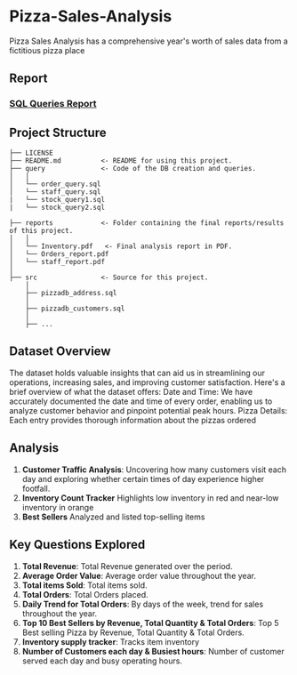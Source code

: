 # Pizza-Sales-Analysis
Pizza Sales Analysis has a comprehensive year's worth of sales data from a fictitious pizza place

## Report
### [SQL Queries Report](https://github.com/ttu700/Pizza-Sales-Analysis/tree/main/reports/Orders_Report.pdf)

## Project Structure
    ├── LICENSE
    ├── README.md          <- README for using this project.
    ├── query              <- Code of the DB creation and queries.
    │   │
    │   └── order_query.sql       
    │   └── staff_query.sql      
    |   └── stock_query1.sql
    |   └── stock_query2.sql

    ├── reports            <- Folder containing the final reports/results of this project.
    │   │
    │   └── Inventory.pdf   <- Final analysis report in PDF.
    │   └── Orders_report.pdf         
    │   └── staff_report.pdf
    │   
    ├── src                <- Source for this project.
        │
        ├── pizzadb_address.sql             
        │   
        ├── pizzadb_customers.sql       
        │
        ├── ...         
        
## Dataset Overview

The dataset holds valuable insights that can aid us in streamlining our operations, increasing sales, and improving customer satisfaction. Here's a brief overview of what the dataset offers:
Date and Time: We have accurately documented the date and time of every order, enabling us to analyze customer behavior and pinpoint potential peak hours.
Pizza Details: Each entry provides thorough information about the pizzas ordered

## Analysis

1. **Customer Traffic Analysis**: Uncovering how many customers visit each day and exploring  whether certain times of day experience higher footfall.
2. **Inventory Count Tracker** Highlights low inventory in red and near-low inventory in orange
3. **Best Sellers** Analyzed and listed top-selling items

## Key Questions Explored
1. **Total Revenue**: Total Revenue generated over the period.
2. **Average Order Value**: Average order value throughout the year.
3. **Total items Sold**: Total items sold.
4. **Total Orders**: Total Orders placed.
6. **Daily Trend for Total Orders**: By days of the week, trend for sales throughout the year.
10. **Top 10 Best Sellers by Revenue, Total Quantity & Total Orders**: Top 5 Best selling Pizza by Revenue, Total Quantity & Total Orders.
11. **Inventory supply tracker**: Tracks item inventory
12. **Number of Customers each day & Busiest hours**: Number of customer served each day and busy operating hours.

